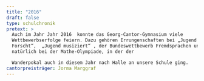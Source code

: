 ```yaml
---
title: "2016"
draft: false
type: schulchronik
pretext: >
  Auch im Jahr Jahr 2016  konnte das Georg-Cantor-Gymnasium viele
  Wettbewerbserfolge feiern. Dazu gehören Errungenschaften bei „Jugend
  Forscht“,  „Jugend musiziert“ , der Bundeswettbewerb Fremdsprachen und
  natürlich bei der Mathe-Olympiade, in der der

  Wanderpokal auch in diesem Jahr nach Halle an unsere Schule ging.
cantorpreisträger: Jorma Marggraf
---
```

